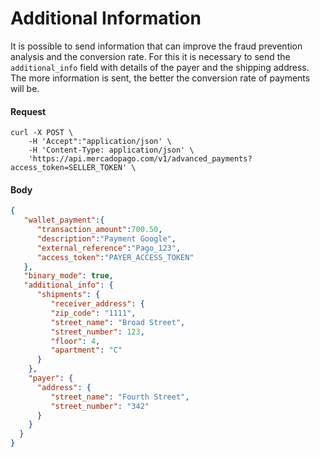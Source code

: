 ﻿# Additional Information

It is possible to send information that can improve the fraud prevention analysis and the conversion rate. For this it is necessary to send the `additional_info` field with details of the payer and the shipping address. The more information is sent, the better the conversion rate of payments will be.

#### Request
```curl
curl -X POST \
    -H 'Accept":"application/json' \
    -H 'Content-Type: application/json' \
    'https://api.mercadopago.com/v1/advanced_payments?access_token=SELLER_TOKEN' \
```

#### Body
```json
{
   "wallet_payment":{
      "transaction_amount":700.50,
      "description":"Payment Google",
      "external_reference":"Pago_123",
      "access_token":"PAYER_ACCESS_TOKEN"      
   },
   "binary_mode": true,
   "additional_info": {
      "shipments": {
         "receiver_address": {
         "zip_code": "1111",
         "street_name": "Broad Street",
         "street_number": 123,
         "floor": 4,
         "apartment": "C"
      }
    },
    "payer": {
      "address": {
         "street_name": "Fourth Street",
         "street_number": "342"
      }
    }
  }
}
```
